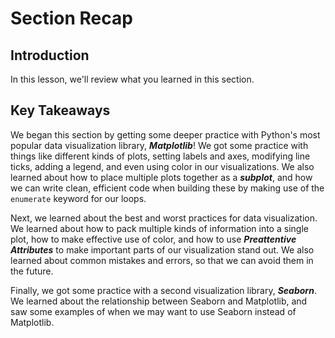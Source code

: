 
# Section Recap

## Introduction 

In this lesson, we'll review what you learned in this section. 


## Key Takeaways

We began this section by getting some deeper practice with Python's most popular data visualization library, **_Matplotlib_**! We got some practice with things like different kinds of plots, setting labels and axes, modifying line ticks, adding a legend, and even using color in our visualizations.  We also learned about how to place multiple plots together as a **_subplot_**, and how we can write clean, efficient code when building these by making use of the `enumerate` keyword for our loops. 

Next, we learned about the best and worst practices for data visualization. We learned about how to pack multiple kinds of information into a single plot, how to make effective use of color, and how to use **_Preattentive Attributes_** to make important parts of our visualization stand out. We also learned about common mistakes and errors, so that we can avoid them in the future. 

Finally, we got some practice with a second visualization library, **_Seaborn_**. We learned about the relationship between Seaborn and Matplotlib, and saw some examples of when we may want to use Seaborn instead of Matplotlib. 
